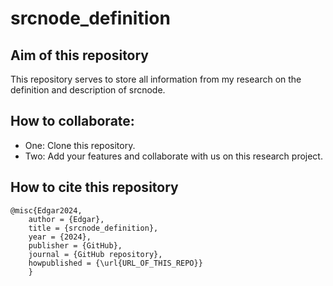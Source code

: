 # srcnode_definition

## Aim of this repository
This repository serves to store all information from my research on the definition and description of srcnode.

## How to collaborate:

- One: Clone this repository.
- Two: Add your features and collaborate with us on this research project.

## How to cite this repository

	@misc{Edgar2024,
  		author = {Edgar},
  		title = {srcnode_definition},
  		year = {2024},
  		publisher = {GitHub},
  		journal = {GitHub repository},
  		howpublished = {\url{URL_OF_THIS_REPO}}
		}
